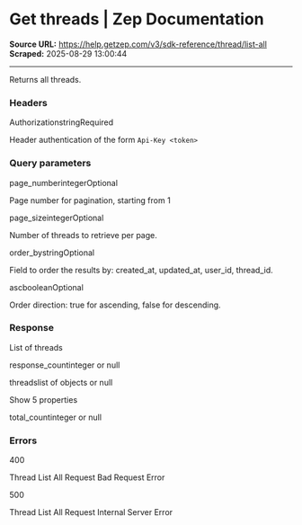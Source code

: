 # Get threads | Zep Documentation

**Source URL:** https://help.getzep.com/v3/sdk-reference/thread/list-all  
**Scraped:** 2025-08-29 13:00:44

---

Returns all threads.

### Headers

AuthorizationstringRequired

Header authentication of the form `Api-Key <token>`

### Query parameters

page_numberintegerOptional

Page number for pagination, starting from 1

page_sizeintegerOptional

Number of threads to retrieve per page.

order_bystringOptional

Field to order the results by: created_at, updated_at, user_id, thread_id.

ascbooleanOptional

Order direction: true for ascending, false for descending.

### Response

List of threads

response_countinteger or null

threadslist of objects or null

Show 5 properties

total_countinteger or null

### Errors

400

Thread List All Request Bad Request Error

500

Thread List All Request Internal Server Error
